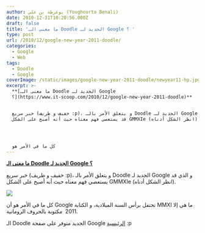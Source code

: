 ```yaml
---
author: يوغرطة بن علي (Youghourta Benali)
date: 2010-12-31T10:20:56.000Z
draft: false
title: 'ما معنى الـ Doodle الجديد لـ Google ؟ '
type: post
url: /2010/12/google-new-year-2011-doodle/
categories:
  - Google
  - Web
tags:
  - Doodle
  - Google
coverImage: /static/images/google-new-year-2011-doodle/newyear11-hp.jpg
excerpt: >-
  **[ما معنى الـ Doodle الجديد لـ Google
  ؟](https://www.it-scoop.com/2010/12/google-new-year-2011-doodle)**


  خبر سريع (خفيف و ظريف :p)، و يتعلق الأمر بالـ Doodle الجديد لـ Google و الذي
  قد يستعصي فهم معناه حيث أنه أصبح على الشكل GMMXIe (انظر الشكل أدناه).




  كل ما في الأمر هو
---
```

**[ما معنى الـ Doodle الجديد لـ Google ؟](https://www.it-scoop.com/2010/12/google-new-year-2011-doodle)**

خبر سريع (خفيف و ظريف :p)، و يتعلق الأمر بالـ Doodle الجديد لـ Google و الذي قد يستعصي فهم معناه حيث أنه أصبح على الشكل GMMXIe (انظر الشكل أدناه).

![](/static/images/google-new-year-2011-doodle/newyear11-hp.jpg)

كل ما في الأمر هو أن Google تحتفل برأس السنة الميلادية، و الكتابة MMXI ما هي إلا 2011  مكتوبة بالحروف الرومانية.

الـ Doodle الجديد متوفر على صفحة Google [الرئيسية](http://www.google.com/) :p
